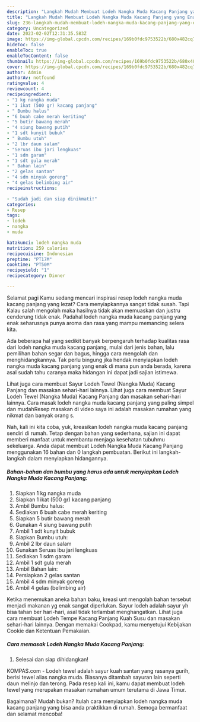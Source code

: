 ```yaml
---
description: "Langkah Mudah Membuat Lodeh Nangka Muda Kacang Panjang yang Enak Banget}"
title: "Langkah Mudah Membuat Lodeh Nangka Muda Kacang Panjang yang Enak Banget}"
slug: 236-langkah-mudah-membuat-lodeh-nangka-muda-kacang-panjang-yang-enak-banget
category: Uncategorized
date: 2023-02-02T12:31:35.583Z
image: https://img-global.cpcdn.com/recipes/169b0fdc9753522b/680x482cq70/lodeh-nangka-muda-kacang-panjang-foto-resep-utama.jpg
hideToc: false
enableToc: true
enableTocContent: false
thumbnail: https://img-global.cpcdn.com/recipes/169b0fdc9753522b/680x482cq70/lodeh-nangka-muda-kacang-panjang-foto-resep-utama.jpg
cover: https://img-global.cpcdn.com/recipes/169b0fdc9753522b/680x482cq70/lodeh-nangka-muda-kacang-panjang-foto-resep-utama.jpg
author: Admin
authorAv: notfound
ratingvalue: 4
reviewcount: 4
recipeingredient:
- "1 kg nangka muda"
- "1 ikat (500 gr) kacang panjang"
- " Bumbu halus"
- "6 buah cabe merah keriting"
- "5 butir bawang merah"
- "4 siung bawang putih"
- "1 sdt kunyit bubuk"
- " Bumbu utuh"
- "2 lbr daun salam"
- "Seruas ibu jari lengkuas"
- "1 sdm garam"
- "1 sdt gula merah"
- " Bahan lain"
- "2 gelas santan"
- "4 sdm minyak goreng"
- "4 gelas belimbing air"
recipeinstructions:

- "Sudah jadi dan siap dinikmati!"
categories:
- Resep
tags:
- lodeh
- nangka
- muda

katakunci: lodeh nangka muda 
nutrition: 259 calories
recipecuisine: Indonesian
preptime: "PT17M"
cooktime: "PT50M"
recipeyield: "1"
recipecategory: Dinner

---
```



Selamat pagi Kamu sedang mencari inspirasi resep lodeh nangka muda kacang panjang yang lezat? Cara menyiapkannya sangat tidak susah. Tapi Kalau salah mengolah maka hasilnya tidak akan memuaskan dan justru cenderung tidak enak. Padahal lodeh nangka muda kacang panjang yang enak seharusnya punya aroma dan rasa yang mampu memancing selera kita.


Ada beberapa hal yang sedikit banyak berpengaruh terhadap kualitas rasa dari lodeh nangka muda kacang panjang, mulai dari jenis bahan, lalu pemilihan bahan segar dan bagus, hingga cara mengolah dan menghidangkannya. Tak perlu bingung jika hendak menyiapkan lodeh nangka muda kacang panjang yang enak di mana pun anda berada, karena asal sudah tahu caranya maka hidangan ini dapat jadi sajian istimewa.

Lihat juga cara membuat Sayur Lodeh Tewel (Nangka Muda) Kacang Panjang dan masakan sehari-hari lainnya. Lihat juga cara membuat Sayur Lodeh Tewel (Nangka Muda) Kacang Panjang dan masakan sehari-hari lainnya. Cara masak lodeh nangka muda kacang panjang yang paling simpel dan mudahResep masakan di video saya ini adalah masakan rumahan yang nikmat dan banyak orang s.


Nah, kali ini kita coba, yuk, kreasikan lodeh nangka muda kacang panjang sendiri di rumah. Tetap dengan bahan yang sederhana, sajian ini dapat memberi manfaat untuk membantu menjaga kesehatan tubuhmu sekeluarga. Anda dapat membuat Lodeh Nangka Muda Kacang Panjang menggunakan 16 bahan dan 0 langkah pembuatan. Berikut ini langkah-langkah dalam menyiapkan hidangannya.

<!--inarticleads1-->

##### Bahan-bahan dan bumbu yang harus ada untuk menyiapkan Lodeh Nangka Muda Kacang Panjang:

1. Siapkan 1 kg nangka muda
1. Siapkan 1 ikat (500 gr) kacang panjang
1. Ambil  Bumbu halus:
1. Sediakan 6 buah cabe merah keriting
1. Siapkan 5 butir bawang merah
1. Gunakan 4 siung bawang putih
1. Ambil 1 sdt kunyit bubuk
1. Siapkan  Bumbu utuh:
1. Ambil 2 lbr daun salam
1. Gunakan Seruas ibu jari lengkuas
1. Sediakan 1 sdm garam
1. Ambil 1 sdt gula merah
1. Ambil  Bahan lain:
1. Persiapkan 2 gelas santan
1. Ambil 4 sdm minyak goreng
1. Ambil 4 gelas (belimbing air)


Ketika menemukan aneka bahan baku, kreasi unt mengolah bahan tersebut menjadi makanan yg enak sangat diperlukan. Sayur lodeh adalah sayur yh bisa tahan ber hari-hari, asal tidak terlambat menghangatkan. Lihat juga cara membuat Lodeh Tempe Kacang Panjang Kuah Susu dan masakan sehari-hari lainnya. Dengan memakai Cookpad, kamu menyetujui Kebijakan Cookie dan Ketentuan Pemakaian. 

<!--inarticleads2-->

##### Cara memasak Lodeh Nangka Muda Kacang Panjang:


1. Selesai dan siap dihidangkan!

KOMPAS.com - Lodeh tewel adalah sayur kuah santan yang rasanya gurih, berisi tewel alias nangka muda. Biasanya ditambah sayuran lain seperti daun melinjo dan terong. Pada resep kali ini, kamu dapat membuat lodeh tewel yang merupakan masakan rumahan umum terutama di Jawa Timur. 

Bagaimana? Mudah bukan? Itulah cara menyiapkan lodeh nangka muda kacang panjang yang bisa anda praktikkan di rumah. Semoga bermanfaat dan selamat mencoba!
